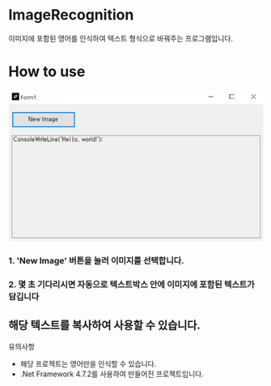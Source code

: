 # ImageRecognition
이미지에 포함된 영어를 인식하여 텍스트 형식으로 바꿔주는 프로그램입니다.
# How to use
![sample](https://github.com/ERRrOR404/ImageRecognition/blob/main/image.png)
### 1. 'New Image' 버튼을 눌러 이미지를 선택합니다.   
### 2. 몇 초 기다리시면 자동으로 텍스트박스 안에 이미지에 포함된 텍스트가 담깁니다
해당 텍스트를 복사하여 사용할 수 있습니다.
---
유의사항
- 해당 프로젝트는 영어만을 인식할 수 있습니다.
- .Net Framework 4.7.2를 사용하여 만들어진 프로젝트입니다.
